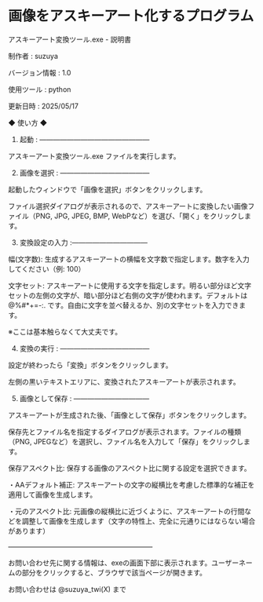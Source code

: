 # 画像をアスキーアート化するプログラム

アスキーアート変換ツール.exe - 説明書

制作者 : suzuya

バージョン情報 : 1.0

使用ツール : python

更新日時 : 2025/05/17


◆ 使い方 ◆

1. 起動 : ――――――――――――――――

アスキーアート変換ツール.exe ファイルを実行します。


2. 画像を選択 : ―――――――――――――

起動したウィンドウで「画像を選択」ボタンをクリックします。

ファイル選択ダイアログが表示されるので、アスキーアートに変換したい画像ファイル（PNG, JPG, JPEG, BMP, WebPなど）を選び、「開く」をクリックします。


3. 変換設定の入力 :―――――――――――

幅(文字数): 生成するアスキーアートの横幅を文字数で指定します。数字を入力してください（例: 100）

文字セット: アスキーアートに使用する文字を指定します。明るい部分ほど文字セットの左側の文字が、暗い部分ほど右側の文字が使われます。デフォルトは @%#*+=-:. です。自由に文字を並べ替えるか、別の文字セットを入力できます。

※ここは基本触らなくて大丈夫です。


4. 変換の実行 : ―――――――――――――

設定が終わったら「変換」ボタンをクリックします。

左側の黒いテキストエリアに、変換されたアスキーアートが表示されます。


5. 画像として保存 : ―――――――――――

アスキーアートが生成された後、「画像として保存」ボタンをクリックします。

保存先とファイル名を指定するダイアログが表示されます。ファイルの種類（PNG, JPEGなど）を選択し、ファイル名を入力して「保存」をクリックします。

保存アスペクト比: 保存する画像のアスペクト比に関する設定を選択できます。

・AAデフォルト補正: アスキーアートの文字の縦横比を考慮した標準的な補正を適用して画像を生成します。

・元のアスペクト比: 元画像の縦横比に近づくように、アスキーアートの行間などを調整して画像を生成します（文字の特性上、完全に元通りにはならない場合があります）


―――――――――――――――――――――


お問い合わせ先に関する情報は、exeの画面下部に表示されます。ユーザーネームの部分をクリックすると、ブラウザで該当ページが開きます。

お問い合わせは @suzuya_twi(X) まで
